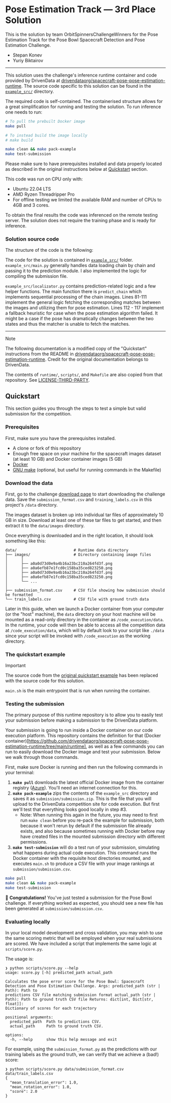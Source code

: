 # Pose Estimation Track — 3rd Place Solution

This is the solution by team OrbitSpinnersChallengeWinners for the Pose Estimation Track for the Pose Bowl Spacecraft Detection and Pose Estimation Challenge.

* Stepan Konev
* Yuriy Biktairov

---

This solution uses the challenge's inference runtime container and code provided by DrivenData at [drivendataorg/spacecraft-pose-pose-estimation-runtime](https://github.com/drivendataorg/spacecraft-pose-pose-estimation-runtime). The source code specific to this solution can be found in the [`example_src/`](./example_src/) directory.

The required code is self-contained. The containerised structure allows for a great simplification for running and testing the solution. To run inference one needs to run:

```bash
# To pull the prebuilt Docker image
make pull

# To instead build the image locally
# make build

make clean && make pack-example
make test-submission
```

Please make sure to have prerequisites installed and data properly located as described in the original instructions below at [Quickstart](#quickstart) section.

This code was run on CPU only with:

* Ubuntu 22.04 LTS
* AMD Ryzen Threadripper Pro
* For offline testing we limited the available RAM and number of CPUs to 4GB and 3 cores.

To obtain the final results the code was inferenced on the remote testing server. The solution does not require the
training phase and is ready for inference.

### Solution source code

The structure of the code is the following:

The code for the solution is contained in [`example_src/`](./example_src/) folder. `example_src/main.py` generally handles data loading chain by chain and passing it to the prediction module. I also implemented the logic for compiling the submission file.

`example_src/localizator.py` contains prediction-related logic and a few helper functions. The main function there is `predict_chain` which implements sequential processing of the chain images. Lines 81-111 implement the general logic fetching the corresponding matches between the images and utilizing them for pose estimation. Lines 112 - 117 implement a fallback heuristic for case when the pose estimation algorithm failed. It might be a case if the pose has dramatically changes between the two states and thus the matcher is unable to fetch the matches.

---

> [!NOTE]
> The following documentation is a modified copy of the "Quickstart" instructions from the README in [drivendataorg/spacecraft-pose-pose-estimation-runtime](https://github.com/drivendataorg/spacecraft-pose-pose-estimation-runtime). Credit for the original documentation belongs to DrivenData.
>
> The contents of `runtime/`, `scripts/`, and `Makefile` are also copied from that repository. See [LICENSE-THIRD-PARTY](./LICENSE-THIRD-PARTY).

## Quickstart

This section guides you through the steps to test a simple but valid submission for the competition.

### Prerequisites

First, make sure you have the prerequisites installed.

 - A clone or fork of this repository
 - Enough free space on your machine for the spacecraft images dataset (at least 10 GB) and Docker container images (5 GB)
 - [Docker](https://docs.docker.com/get-docker/)
 - [GNU make](https://www.gnu.org/software/make/) (optional, but useful for running commands in the Makefile)

### Download the data

First, go to the challenge [download page](https://www.drivendata.org/competitions/261/spacecraft-pose-estimation/data/) to start downloading the challenge data. Save the `submission_format.csv` and `training_labels.csv` in this project's `/data` directory.

The images dataset is broken up into individual tar files of approximately 10 GB in size. Download at least one of these tar files to get started, and then extract it to the `data/images` directory.

Once everything is downloaded and in the right location, it should look something like this:

```
data/                         # Runtime data directory
├── images/                   # Directory containing image files
│      │
│      ├── a0a0d73d0e9a4b16a23bc210a264fd3f.png
│      ├── a0a6efb87e1fcd0c158ba35ced823250.png
│      ├── a0a0d73d0e9a4b16a23bc210a264fd3f.png
│      ├── a0a6efb87e1fcd0c158ba35ced823250.png
│      └── ...
│
├── submission_format.csv     # CSV file showing how submission should be formatted
└── train_labels.csv          # CSV file with ground truth data
```

Later in this guide, when we launch a Docker container from your computer (or the "host" machine), the `data` directory on your host machine will be mounted as a read-only directory in the container as `/code_execution/data`. In the runtime, your code will then be able to access all the competition data at `/code_execution/data`, which will by default look to your script like `./data` since your script will be invoked with `/code_execution` as the working directory.

### The quickstart example

> [!IMPORTANT]
> The source code from the [original quickstart example](https://github.com/drivendataorg/spacecraft-pose-pose-estimation-runtime/tree/main/example_src) has been replaced with the source code for this solution.
>
> `main.sh` is the main entrypoint that is run when running the container.

### Testing the submission

The primary purpose of this runtime repository is to allow you to easily test your submission before making a submission to the DrivenData platform.

Your submission is going to run inside a Docker container on our code execution platform. This repository contains the definition for that (Docker container)[https://github.com/drivendataorg/spacecraft-pose-pose-estimation-runtime/tree/main/runtime], as well as a few commands you can run to easily download the Docker image and test your submission. Below we walk through those commands.

First, make sure Docker is running and then run the following commands in your terminal:

1. **`make pull`** downloads the latest official Docker image from the container registry ([Azure](https://azure.microsoft.com/en-us/services/container-registry/)). You'll need an internet connection for this.
2. **`make pack-example`** zips the contents of the `example_src` directory and saves it as `submission/submission.zip`. This is the file that you will upload to the DrivenData competition site for code execution. But first we'll test that everything looks good locally in step #3.
   * Note: When running this again in the future, you may need to first run `make clean` before you re-pack the example for submission, both because it won't rerun by default if the submission file already exists, and also because sometimes running with Docker before may have created files in the mounted submission directory with different permissions.
3. **`make test-submission`** will do a test run of your submission, simulating what happens during actual code execution. This command runs the Docker container with the requisite host directories mounted, and executes `main.sh` to produce a CSV file with your image rankings at `submission/submission.csv`.

```sh
make pull
make clean && make pack-example
make test-submission
```

🎉 **Congratulations!** You've just tested a submission for the Pose Bowl challenge. If everything worked as expected, you should see a new file has been generated at `submission/submission.csv`.

### Evaluating locally

In your local model development and cross validation, you may wish to use the same scoring
metric that will be employed when your real submissions are scored. We have included a script
that implements the same logic at `scripts/score.py`.

The usage is:

```
❯ python scripts/score.py --help
usage: score.py [-h] predicted_path actual_path

Calculates the pose error score for the Pose Bowl: Spacecraft Detection and Pose Estimation Challenge. Args: predicted_path (str | Path): Path to
predictions CSV file matching submission format actual_path (str | Path): Path to ground truth CSV file Returns: dict[int, Dict[str, float]]:
Dictionary of scores for each trajectory

positional arguments:
  predicted_path  Path to predictions CSV.
  actual_path     Path to ground truth CSV.

options:
  -h, --help      show this help message and exit
```

For example, using the `submission_format.py` as the predictions with our training labels as the
ground truth, we can verify that we achieve a (bad!) score:

```
❯ python scripts/score.py data/submission_format.csv data/train_labels.csv
{
  "mean_translation_error": 1.0,
  "mean_rotation_error": 1.0,
  "score": 2.0
}
```
